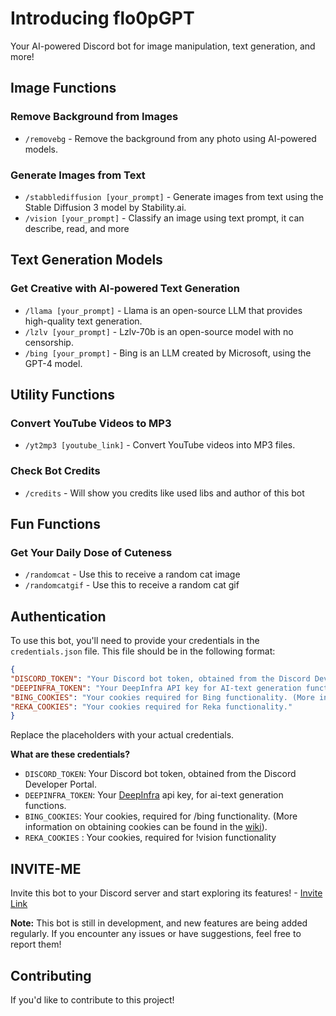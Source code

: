 **Introducing flo0pGPT**
==========================

Your AI-powered Discord bot for image manipulation, text generation, and more!

**Image Functions**
-------------------

### Remove Background from Images

* `/removebg` - Remove the background from any photo using AI-powered models.

### Generate Images from Text

* `/stabblediffusion [your_prompt]` - Generate images from text using the Stable Diffusion 3 model by Stability.ai.
* `/vision [your_prompt]` - Classify an image using text prompt, it can describe, read, and more

**Text Generation Models**
-------------------------

### Get Creative with AI-powered Text Generation

* `/llama [your_prompt]` - Llama is an open-source LLM that provides high-quality text generation.
* `/lzlv [your_prompt]` - Lzlv-70b is an open-source model with no censorship.
* `/bing [your_prompt]` - Bing is an LLM created by Microsoft, using the GPT-4 model.
 
**Utility Functions**
-------------------

### Convert YouTube Videos to MP3

* `/yt2mp3 [youtube_link]` - Convert YouTube videos into MP3 files.

### Check Bot Credits

* `/credits` - Will show you credits like used libs and author of this bot

**Fun Functions**
-----------------

### Get Your Daily Dose of Cuteness

* `/randomcat` - Use this to receive a random cat image
* `/randomcatgif` - Use this to receive a random cat gif

**Authentication**
----------------

To use this bot, you'll need to provide your credentials in the `credentials.json` file. This file should be in the following format:
```json
{
"DISCORD_TOKEN": "Your Discord bot token, obtained from the Discord Developer Portal.",
"DEEPINFRA_TOKEN": "Your DeepInfra API key for AI-text generation functions.",
"BING_COOKIES": "Your cookies required for Bing functionality. (More information on obtaining cookies can be found in the wiki).",
"REKA_COOKIES": "Your cookies required for Reka functionality."
}
```
Replace the placeholders with your actual credentials.

**What are these credentials?**

* `DISCORD_TOKEN`: Your Discord bot token, obtained from the Discord Developer Portal.
* `DEEPINFRA_TOKEN`: Your [DeepInfra](https://deepinfra.com) api key, for ai-text generation functions.
* `BING_COOKIES`: Your cookies, required for /bing functionality. (More information on obtaining cookies can be found in the [wiki](https://en.wikipedia.org/wiki/HTTP_cookie)).
* `REKA_COOKIES` : Your cookies, required for !vision functionality

**INVITE-ME**
---------------
Invite this bot to your Discord server and start exploring its features! - [Invite Link](https://discord.com/oauth2/authorize?client_id=1141075181255794788&permissions=1084479764544&scope=bot)

**Note:** This bot is still in development, and new features are being added regularly. If you encounter any issues or have suggestions, feel free to report them!

**Contributing**
---------------

If you'd like to contribute to this project!

